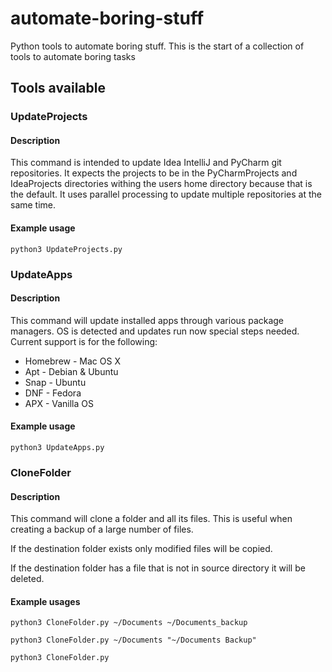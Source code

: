 # automate-boring-stuff
Python tools to automate boring stuff. This is the start of a collection of tools to automate boring tasks

## Tools available
### UpdateProjects
#### Description 
This command is intended to update Idea IntelliJ and PyCharm git repositories. It expects the projects to be in the PyCharmProjects and IdeaProjects directories withing the users home directory because that is the default. It uses parallel processing to update multiple repositories at the same time.
#### Example usage
`python3 UpdateProjects.py`

### UpdateApps
#### Description
This command will update installed apps through various package managers. OS is detected and updates run now special steps needed.
Current support is for the following:
- Homebrew - Mac OS X
- Apt - Debian & Ubuntu
- Snap - Ubuntu
- DNF - Fedora
- APX - Vanilla OS
#### Example usage
`python3 UpdateApps.py`

### CloneFolder
#### Description
This command will clone a folder and all its files. This is useful when creating a backup of a large number of files.

If the destination folder exists only modified files will be copied.

If the destination folder has a file that is not in source directory it will be deleted.
#### Example usages
`python3 CloneFolder.py ~/Documents ~/Documents_backup`

`python3 CloneFolder.py ~/Documents "~/Documents Backup"`

`python3 CloneFolder.py`
